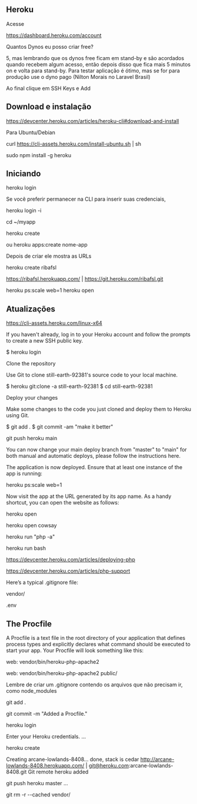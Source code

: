 ## Heroku

Acesse

https://dashboard.heroku.com/account

Quantos Dynos eu posso criar free?

5, mas lembrando que os dynos free ficam em stand-by e são acordados quando recebem algum acesso, então depois disso que fica mais 5 minutos on e volta para stand-by. Para testar aplicação é ótimo, mas se for para produção use o dyno pago (Nilton Morais no Laravel Brasil)

Ao final clique em SSH Keys e Add

## Download e instalação

https://devcenter.heroku.com/articles/heroku-cli#download-and-install

Para Ubuntu/Debian

curl https://cli-assets.heroku.com/install-ubuntu.sh | sh

sudo npm install -g heroku

## Iniciando

heroku login

Se você preferir permanecer na CLI para inserir suas credenciais,

heroku login -i

cd ~/myapp

heroku create

ou
heroku apps:create nome-app

Depois de criar ele mostra as URLs

heroku create ribafsl

https://ribafsl.herokuapp.com/ | https://git.heroku.com/ribafsl.git

heroku ps:scale web=1
heroku open

## Atualizações

https://cli-assets.heroku.com/linux-x64

If you haven't already, log in to your Heroku account and follow the prompts to create a new SSH public key.

$ heroku login

Clone the repository

Use Git to clone still-earth-92381's source code to your local machine.

$ heroku git:clone -a still-earth-92381
$ cd still-earth-92381

Deploy your changes

Make some changes to the code you just cloned and deploy them to Heroku using Git.

$ git add .
$ git commit -am "make it better"

git push heroku main

You can now change your main deploy branch from "master" to "main" for both manual and automatic deploys, please follow the instructions here.

The application is now deployed. Ensure that at least one instance of the app is running:

heroku ps:scale web=1

Now visit the app at the URL generated by its app name. As a handy shortcut, you can open the website as follows:

heroku open

heroku open cowsay

heroku run "php -a"

heroku run bash

https://devcenter.heroku.com/articles/deploying-php

https://devcenter.heroku.com/articles/php-support


Here’s a typical .gitignore file:

vendor/

.env

## The Procfile

A Procfile is a text file in the root directory of your application that defines process types and explicitly declares what command should be executed to start your app. Your Procfile will look something like this:

web: vendor/bin/heroku-php-apache2

web: vendor/bin/heroku-php-apache2 public/

Lembre de criar um .gitignore contendo os arquivos que não precisam ir, como node_modules

git add .

git commit -m "Added a Procfile."

heroku login

Enter your Heroku credentials.
...

heroku create

Creating arcane-lowlands-8408... done, stack is cedar
http://arcane-lowlands-8408.herokuapp.com/ | git@heroku.com:arcane-lowlands-8408.git
Git remote heroku added

git push heroku master
...

git rm -r --cached vendor/

